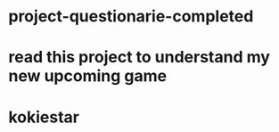 # project-questionarie-completed
# read this project to understand my new upcoming game 
# kokiestar
